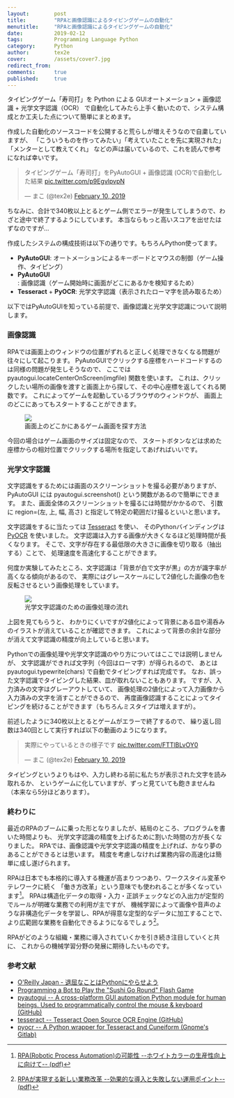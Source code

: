 ```yaml
---
layout:        post
title:         "RPAと画像認識によるタイピングゲームの自動化"
menutitle:     "RPAと画像認識によるタイピングゲームの自動化"
date:          2019-02-12
tags:          Programming Language Python
category:      Python
author:        tex2e
cover:         /assets/cover7.jpg
redirect_from:
comments:      true
published:     true
---
```


タイピングゲーム「寿司打」を Python による GUIオートメーション + 画像認識 + 光学文字認識（OCR）
で自動化してみたら上手く動いたので、システム構成とか工夫した点について簡単にまとめます。

作成した自動化のソースコードを公開すると荒らしが増えそうなので自粛していますが、
「こういうものを作ってみたい」「考えていたことを先に実現された」「メンターとして教えてくれ」
などの声は届いているので、これを読んで参考になれば幸いです。

<blockquote class="twitter-tweet tw-align-center" data-lang="en"><p lang="ja" dir="ltr">タイピングゲーム「寿司打」をPyAutoGUI + 画像認識 (OCR)で自動化した結果 <a href="https://t.co/p9EgvlpvpN">pic.twitter.com/p9EgvlpvpN</a></p>&mdash; まこ (@tex2e) <a href="https://twitter.com/tex2e/status/1094515194926002177?ref_src=twsrc%5Etfw">February 10, 2019</a></blockquote>
<script async src="https://platform.twitter.com/widgets.js" charset="utf-8"></script>

ちなみに、合計で340枚以上とるとゲーム側でエラーが発生してしまうので、わざと途中で終了するようにしています。
本当ならもっと高いスコアを出せたはずなのですが...

作成したシステムの構成技術は以下の通りです。もちろんPython使ってます。

- **PyAutoGUI**: オートメーションによるキーボードとマウスの制御（ゲーム操作、タイピング）
- **PyAutoGUI**: 画像認識（ゲーム開始時に画面がどこにあるかを検知するため）
- **Tesseract** + **PyOCR**: 光学文字認識（表示されたローマ字を読み取るため）

以下ではPyAutoGUIを知っている前提で、画像認識と光学文字認識について説明します。


### 画像認識

RPAでは画面上のウィンドウの位置がずれると正しく処理できなくなる問題が往々にして起こります。
PyAutoGUIでクリックする座標をハードコードするのは同様の問題が発生しそうなので、
ここでは pyautogui.locateCenterOnScreen(imgfile) 関数を使います。
これは、クリックしたい場所の画像を渡すと画面上から探して、その中心座標を返してくれる関数です。
これによってゲームを起動しているブラウザのウィンドウが、
画面上のどこにあってもスタートすることができます。

<figure>
<img src="{{ site.baseurl }}/media/post/python-auto-SushiDA-1.png" />
<figcaption>画面上のどこかにあるゲーム画面を探す方法</figcaption>
</figure>

今回の場合はゲーム画面のサイズは固定なので、
スタートボタンなどは求めた座標からの相対位置でクリックする場所を指定してあげればいいです。


### 光学文字認識

文字認識をするためには画面のスクリーンショットを撮る必要がありますが、
PyAutoGUI には pyautogui.screenshot() という関数があるので簡単にできます。
また、画面全体のスクリーンショットを撮るには時間がかかるので、
引数に region=(左, 上, 幅, 高さ) と指定して特定の範囲だけ撮るといいと思います。

文字認識をするに当たっては
[Tesseract](https://github.com/tesseract-ocr/tesseract) を使い、
そのPythonバインディングは
[PyOCR](https://gitlab.gnome.org/World/OpenPaperwork/pyocr) を使いました。
文字認識は入力する画像が大きくなるほど処理時間が長くなります。
そこで、文字が存在する最低限の大きさに画像を切り取る（抽出する）ことで、
処理速度を高速化することができます。

何度か実験してみたところ、文字認識は「背景が白で文字が黒」の方が識字率が高くなる傾向があるので、
実際にはグレースケールにして2値化した画像の色を反転させるという画像処理をしています。

<figure>
<img src="{{ site.baseurl }}/media/post/python-auto-SushiDA-2.png" />
<figcaption>光学文字認識のための画像処理の流れ</figcaption>
</figure>

上図を見てもらうと、
わかりにくいですが2値化によって背景にある皿や湯呑みのイラストが消えていることが確認できます。
これによって背景の余計な部分が消えて文字認識の精度が向上していると思います。

Pythonでの画像処理や光学文字認識のやり方についてはここでは説明しませんが、
文字認識ができれば文字列（今回はローマ字）が得られるので、
あとは pyautogui.typewrite(chars) で自動でタイピングすれば完成です。
なお、誤った文字認識でタイピングした結果、皿が取れないこともあります。
ですが、入力済みの文字はグレーアウトしていて、
画像処理の2値化によって入力画像から入力済みの文字を消すことができるので、
再度画像認識することによってタイピングを続けることができます（もちろんミスタイプは増えますが）。

前述したように340枚以上とるとゲームがエラーで終了するので、
繰り返し回数は340回として実行すれば以下の動画のようになります。

<blockquote class="twitter-tweet tw-align-center" data-conversation="none" data-lang="en"><p lang="ja" dir="ltr">実際にやっているときの様子です <a href="https://t.co/FTTlBLvOY0">pic.twitter.com/FTTlBLvOY0</a></p>&mdash; まこ (@tex2e) <a href="https://twitter.com/tex2e/status/1094524783708987392?ref_src=twsrc%5Etfw">February 10, 2019</a></blockquote>
<script async src="https://platform.twitter.com/widgets.js" charset="utf-8"></script>

タイピングというよりもはや、入力し終わる前に私たちが表示された文字を読み取れるか、
というゲームに化していますが、ずっと見ていても飽きませんね（本来なら5分ほどあります）。


### 終わりに

最近のRPAのブームに乗った形となりましたが、結局のところ、プログラムを書いた時間よりも、
光学文字認識の精度を上げるために割いた時間の方が長くなりました。
RPAでは、画像認識や光学文字認識の精度を上げれば、かなり夢のあることができるとは思います。
精度を考慮しなければ業務内容の高速化は簡単に成し遂げられます。

RPAは日本でも本格的に導入する機運が高まりつつあり、ワークスタイル変革やテレワークに続く
「働き方改革」という意味でも使われることが多くなっています[^RPA]。
RPAは構造化データの取得・入力・正誤チェックなどの入出力が定型的でルールが明確な業務での利用が主ですが、
機械学習によって画像や音声のような非構造化データを学習し、RPAが得意な定型的なデータに加工することで、
より広範囲な業務を自動化できるようになるでしょう[^RPA2]。

RPAがどのような組織・業務に導入されていくかを引き続き注目していくと共に、
これからの機械学習分野の発展に期待したいものです。

[^RPA]: [RPA(Robotic Process Automation)の可能性 --ホワイトカラーの生産性向上に向けて-- (pdf)](https://www.jstage.jst.go.jp/article/jasmin/2017s/0/2017s_201/_pdf/-char/ja)
[^RPA2]: [RPAが実現する新しい業務改革 --効果的な導入と失敗しない運用ポイント-- (pdf)](https://www.nri.com/-/media/Corporate/jp/Files/PDF/knowledge/publication/it_solution/2017/10/ITSF171003.pdf)


### 参考文献

- [O'Reilly Japan - 退屈なことはPythonにやらせよう](https://www.oreilly.co.jp/books/9784873117782/)
- [Programming a Bot to Play the "Sushi Go Round" Flash Game](https://inventwithpython.com/blog/2014/12/17/programming-a-bot-to-play-the-sushi-go-round-flash-game/)
- [pyautogui -- A cross-platform GUI automation Python module for human beings. Used to programmatically control the mouse & keyboard (GitHub)](https://github.com/asweigart/pyautogui)
- [tesseract -- Tesseract Open Source OCR Engine (GitHub)](https://github.com/tesseract-ocr/tesseract)
- [pyocr -- A Python wrapper for Tesseract and Cuneiform (Gnome's Gitlab)](https://gitlab.gnome.org/World/OpenPaperwork/pyocr)
